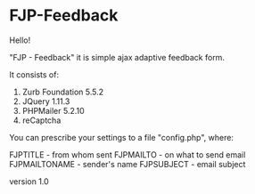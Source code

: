 # FJP-Feedback

Hello!

"FJP - Feedback" it is simple ajax adaptive feedback form.

It consists of:

1. Zurb Foundation 5.5.2
2. JQuery 1.11.3
3. PHPMailer 5.2.10
4. reCaptcha

You can prescribe your settings to a file "config.php", where:

FJPTITLE - from whom sent
FJPMAILTO - on what to send email
FJPMAILTONAME - sender's name
FJPSUBJECT - email subject

version 1.0
